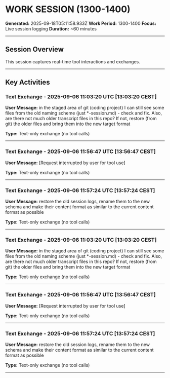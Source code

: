 # WORK SESSION (1300-1400)

**Generated:** 2025-09-18T05:11:58.933Z
**Work Period:** 1300-1400
**Focus:** Live session logging
**Duration:** ~60 minutes

---

## Session Overview

This session captures real-time tool interactions and exchanges.

---

## Key Activities

### Text Exchange - 2025-09-06 11:03:20 UTC [13:03:20 CEST]

**User Message:** in the staged area of git (coding project) I can still see some files from the old naming scheme (just *-session.md) - check and fix. Also, are there not much older transcript files in this repo? If not, restore (from git) the older files and bring them into the new target format

**Type:** Text-only exchange (no tool calls)

---

### Text Exchange - 2025-09-06 11:56:47 UTC [13:56:47 CEST]

**User Message:** [Request interrupted by user for tool use]

**Type:** Text-only exchange (no tool calls)

---

### Text Exchange - 2025-09-06 11:57:24 UTC [13:57:24 CEST]

**User Message:** restore the old session logs, rename them to the new schema and make their content format as similar to the current content format as possible

**Type:** Text-only exchange (no tool calls)

---

### Text Exchange - 2025-09-06 11:03:20 UTC [13:03:20 CEST]

**User Message:** in the staged area of git (coding project) I can still see some files from the old naming scheme (just *-session.md) - check and fix. Also, are there not much older transcript files in this repo? If not, restore (from git) the older files and bring them into the new target format

**Type:** Text-only exchange (no tool calls)

---

### Text Exchange - 2025-09-06 11:56:47 UTC [13:56:47 CEST]

**User Message:** [Request interrupted by user for tool use]

**Type:** Text-only exchange (no tool calls)

---

### Text Exchange - 2025-09-06 11:57:24 UTC [13:57:24 CEST]

**User Message:** restore the old session logs, rename them to the new schema and make their content format as similar to the current content format as possible

**Type:** Text-only exchange (no tool calls)

---

